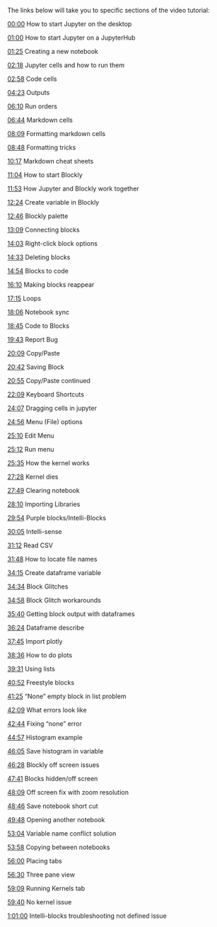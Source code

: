 The links below will take you to specific sections of the video tutorial:

<a class="yt-simple-endpoint style-scope yt-formatted-string" spellcheck="false" href="/watch?v=-luPzplPDI0&amp;t=0s" dir="auto">00:00</a><span dir="auto" class="style-scope yt-formatted-string"> How to start Jupyter on the desktop

</span><a class="yt-simple-endpoint style-scope yt-formatted-string" spellcheck="false" href="/watch?v=-luPzplPDI0&amp;t=60s" dir="auto">01:00</a><span dir="auto" class="style-scope yt-formatted-string"> How to start Jupyter on a JupyterHub

</span><a class="yt-simple-endpoint style-scope yt-formatted-string" spellcheck="false" href="/watch?v=-luPzplPDI0&amp;t=85s" dir="auto">01:25</a><span dir="auto" class="style-scope yt-formatted-string"> Creating a new notebook

</span><a class="yt-simple-endpoint style-scope yt-formatted-string" spellcheck="false" href="/watch?v=-luPzplPDI0&amp;t=138s" dir="auto">02:18</a><span dir="auto" class="style-scope yt-formatted-string"> Jupyter cells and how to run them

</span><a class="yt-simple-endpoint style-scope yt-formatted-string" spellcheck="false" href="/watch?v=-luPzplPDI0&amp;t=178s" dir="auto">02:58</a><span dir="auto" class="style-scope yt-formatted-string"> Code cells

</span><a class="yt-simple-endpoint style-scope yt-formatted-string" spellcheck="false" href="/watch?v=-luPzplPDI0&amp;t=263s" dir="auto">04:23</a><span dir="auto" class="style-scope yt-formatted-string"> Outputs

</span><a class="yt-simple-endpoint style-scope yt-formatted-string" spellcheck="false" href="/watch?v=-luPzplPDI0&amp;t=370s" dir="auto">06:10</a><span dir="auto" class="style-scope yt-formatted-string"> Run orders

</span><a class="yt-simple-endpoint style-scope yt-formatted-string" spellcheck="false" href="/watch?v=-luPzplPDI0&amp;t=404s" dir="auto">06:44</a><span dir="auto" class="style-scope yt-formatted-string"> Markdown cells

</span><a class="yt-simple-endpoint style-scope yt-formatted-string" spellcheck="false" href="/watch?v=-luPzplPDI0&amp;t=489s" dir="auto">08:09</a><span dir="auto" class="style-scope yt-formatted-string"> Formatting markdown cells

</span><a class="yt-simple-endpoint style-scope yt-formatted-string" spellcheck="false" href="/watch?v=-luPzplPDI0&amp;t=528s" dir="auto">08:48</a><span dir="auto" class="style-scope yt-formatted-string"> Formatting tricks

</span><a class="yt-simple-endpoint style-scope yt-formatted-string" spellcheck="false" href="/watch?v=-luPzplPDI0&amp;t=617s" dir="auto">10:17</a><span dir="auto" class="style-scope yt-formatted-string"> Markdown cheat sheets

</span><a class="yt-simple-endpoint style-scope yt-formatted-string" spellcheck="false" href="/watch?v=-luPzplPDI0&amp;t=664s" dir="auto">11:04</a><span dir="auto" class="style-scope yt-formatted-string"> How to start Blockly

</span><a class="yt-simple-endpoint style-scope yt-formatted-string" spellcheck="false" href="/watch?v=-luPzplPDI0&amp;t=713s" dir="auto">11:53</a><span dir="auto" class="style-scope yt-formatted-string"> How Jupyter and Blockly work together

</span><a class="yt-simple-endpoint style-scope yt-formatted-string" spellcheck="false" href="/watch?v=-luPzplPDI0&amp;t=744s" dir="auto">12:24</a><span dir="auto" class="style-scope yt-formatted-string"> Create variable in Blockly

</span><a class="yt-simple-endpoint style-scope yt-formatted-string" spellcheck="false" href="/watch?v=-luPzplPDI0&amp;t=766s" dir="auto">12:46</a><span dir="auto" class="style-scope yt-formatted-string"> Blockly palette

</span><a class="yt-simple-endpoint style-scope yt-formatted-string" spellcheck="false" href="/watch?v=-luPzplPDI0&amp;t=789s" dir="auto">13:09</a><span dir="auto" class="style-scope yt-formatted-string"> Connecting blocks

</span><a class="yt-simple-endpoint style-scope yt-formatted-string" spellcheck="false" href="/watch?v=-luPzplPDI0&amp;t=843s" dir="auto">14:03</a><span dir="auto" class="style-scope yt-formatted-string"> Right-click block options

</span><a class="yt-simple-endpoint style-scope yt-formatted-string" spellcheck="false" href="/watch?v=-luPzplPDI0&amp;t=873s" dir="auto">14:33</a><span dir="auto" class="style-scope yt-formatted-string"> Deleting blocks

</span><a class="yt-simple-endpoint style-scope yt-formatted-string" spellcheck="false" href="/watch?v=-luPzplPDI0&amp;t=894s" dir="auto">14:54</a><span dir="auto" class="style-scope yt-formatted-string"> Blocks to code

</span><a class="yt-simple-endpoint style-scope yt-formatted-string" spellcheck="false" href="/watch?v=-luPzplPDI0&amp;t=970s" dir="auto">16:10</a><span dir="auto" class="style-scope yt-formatted-string"> Making blocks reappear

</span><a class="yt-simple-endpoint style-scope yt-formatted-string" spellcheck="false" href="/watch?v=-luPzplPDI0&amp;t=1035s" dir="auto">17:15</a><span dir="auto" class="style-scope yt-formatted-string"> Loops

</span><a class="yt-simple-endpoint style-scope yt-formatted-string" spellcheck="false" href="/watch?v=-luPzplPDI0&amp;t=1086s" dir="auto">18:06</a><span dir="auto" class="style-scope yt-formatted-string"> Notebook sync

</span><a class="yt-simple-endpoint style-scope yt-formatted-string" spellcheck="false" href="/watch?v=-luPzplPDI0&amp;t=1125s" dir="auto">18:45</a><span dir="auto" class="style-scope yt-formatted-string"> Code to Blocks

</span><a class="yt-simple-endpoint style-scope yt-formatted-string" spellcheck="false" href="/watch?v=-luPzplPDI0&amp;t=1183s" dir="auto">19:43</a><span dir="auto" class="style-scope yt-formatted-string"> Report Bug

</span><a class="yt-simple-endpoint style-scope yt-formatted-string" spellcheck="false" href="/watch?v=-luPzplPDI0&amp;t=1209s" dir="auto">20:09</a><span dir="auto" class="style-scope yt-formatted-string"> Copy/Paste

</span><a class="yt-simple-endpoint style-scope yt-formatted-string" spellcheck="false" href="/watch?v=-luPzplPDI0&amp;t=1242s" dir="auto">20:42</a><span dir="auto" class="style-scope yt-formatted-string"> Saving Block

</span><a class="yt-simple-endpoint style-scope yt-formatted-string" spellcheck="false" href="/watch?v=-luPzplPDI0&amp;t=1255s" dir="auto">20:55</a><span dir="auto" class="style-scope yt-formatted-string"> Copy/Paste continued

</span><a class="yt-simple-endpoint style-scope yt-formatted-string" spellcheck="false" href="/watch?v=-luPzplPDI0&amp;t=1329s" dir="auto">22:09</a><span dir="auto" class="style-scope yt-formatted-string"> Keyboard Shortcuts

</span><a class="yt-simple-endpoint style-scope yt-formatted-string" spellcheck="false" href="/watch?v=-luPzplPDI0&amp;t=1447s" dir="auto">24:07</a><span dir="auto" class="style-scope yt-formatted-string"> Dragging cells in jupyter

</span><a class="yt-simple-endpoint style-scope yt-formatted-string" spellcheck="false" href="/watch?v=-luPzplPDI0&amp;t=1496s" dir="auto">24:56</a><span dir="auto" class="style-scope yt-formatted-string"> Menu (File) options

</span><a class="yt-simple-endpoint style-scope yt-formatted-string" spellcheck="false" href="/watch?v=-luPzplPDI0&amp;t=1510s" dir="auto">25:10</a><span dir="auto" class="style-scope yt-formatted-string"> Edit Menu

</span><a class="yt-simple-endpoint style-scope yt-formatted-string" spellcheck="false" href="/watch?v=-luPzplPDI0&amp;t=1512s" dir="auto">25:12</a><span dir="auto" class="style-scope yt-formatted-string"> Run menu

</span><a class="yt-simple-endpoint style-scope yt-formatted-string" spellcheck="false" href="/watch?v=-luPzplPDI0&amp;t=1535s" dir="auto">25:35</a><span dir="auto" class="style-scope yt-formatted-string"> How the kernel works

</span><a class="yt-simple-endpoint style-scope yt-formatted-string" spellcheck="false" href="/watch?v=-luPzplPDI0&amp;t=1648s" dir="auto">27:28</a><span dir="auto" class="style-scope yt-formatted-string"> Kernel dies

</span><a class="yt-simple-endpoint style-scope yt-formatted-string" spellcheck="false" href="/watch?v=-luPzplPDI0&amp;t=1669s" dir="auto">27:49</a><span dir="auto" class="style-scope yt-formatted-string"> Clearing notebook

</span><a class="yt-simple-endpoint style-scope yt-formatted-string" spellcheck="false" href="/watch?v=-luPzplPDI0&amp;t=1690s" dir="auto">28:10</a><span dir="auto" class="style-scope yt-formatted-string"> Importing Libraries

</span><a class="yt-simple-endpoint style-scope yt-formatted-string" spellcheck="false" href="/watch?v=-luPzplPDI0&amp;t=1794s" dir="auto">29:54</a><span dir="auto" class="style-scope yt-formatted-string"> Purple blocks/Intelli-Blocks

</span><a class="yt-simple-endpoint style-scope yt-formatted-string" spellcheck="false" href="/watch?v=-luPzplPDI0&amp;t=1805s" dir="auto">30:05</a><span dir="auto" class="style-scope yt-formatted-string"> Intelli-sense

</span><a class="yt-simple-endpoint style-scope yt-formatted-string" spellcheck="false" href="/watch?v=-luPzplPDI0&amp;t=1872s" dir="auto">31:12</a><span dir="auto" class="style-scope yt-formatted-string"> Read CSV

</span><a class="yt-simple-endpoint style-scope yt-formatted-string" spellcheck="false" href="/watch?v=-luPzplPDI0&amp;t=1908s" dir="auto">31:48</a><span dir="auto" class="style-scope yt-formatted-string"> How to locate file names

</span><a class="yt-simple-endpoint style-scope yt-formatted-string" spellcheck="false" href="/watch?v=-luPzplPDI0&amp;t=2055s" dir="auto">34:15</a><span dir="auto" class="style-scope yt-formatted-string"> Create dataframe variable

</span><a class="yt-simple-endpoint style-scope yt-formatted-string" spellcheck="false" href="/watch?v=-luPzplPDI0&amp;t=2074s" dir="auto">34:34</a><span dir="auto" class="style-scope yt-formatted-string"> Block Glitches

</span><a class="yt-simple-endpoint style-scope yt-formatted-string" spellcheck="false" href="/watch?v=-luPzplPDI0&amp;t=2098s" dir="auto">34:58</a><span dir="auto" class="style-scope yt-formatted-string"> Block Glitch workarounds

</span><a class="yt-simple-endpoint style-scope yt-formatted-string" spellcheck="false" href="/watch?v=-luPzplPDI0&amp;t=2140s" dir="auto">35:40</a><span dir="auto" class="style-scope yt-formatted-string"> Getting block output with dataframes

</span><a class="yt-simple-endpoint style-scope yt-formatted-string" spellcheck="false" href="/watch?v=-luPzplPDI0&amp;t=2184s" dir="auto">36:24</a><span dir="auto" class="style-scope yt-formatted-string"> Dataframe describe

</span><a class="yt-simple-endpoint style-scope yt-formatted-string" spellcheck="false" href="/watch?v=-luPzplPDI0&amp;t=2265s" dir="auto">37:45</a><span dir="auto" class="style-scope yt-formatted-string"> Import plotly

</span><a class="yt-simple-endpoint style-scope yt-formatted-string" spellcheck="false" href="/watch?v=-luPzplPDI0&amp;t=2316s" dir="auto">38:36</a><span dir="auto" class="style-scope yt-formatted-string"> How to do plots

</span><a class="yt-simple-endpoint style-scope yt-formatted-string" spellcheck="false" href="/watch?v=-luPzplPDI0&amp;t=2371s" dir="auto">39:31</a><span dir="auto" class="style-scope yt-formatted-string"> Using lists

</span><a class="yt-simple-endpoint style-scope yt-formatted-string" spellcheck="false" href="/watch?v=-luPzplPDI0&amp;t=2452s" dir="auto">40:52</a><span dir="auto" class="style-scope yt-formatted-string"> Freestyle blocks

</span><a class="yt-simple-endpoint style-scope yt-formatted-string" spellcheck="false" href="/watch?v=-luPzplPDI0&amp;t=2485s" dir="auto">41:25</a><span dir="auto" class="style-scope yt-formatted-string"> “None” empty block in list problem

</span><a class="yt-simple-endpoint style-scope yt-formatted-string" spellcheck="false" href="/watch?v=-luPzplPDI0&amp;t=2529s" dir="auto">42:09</a><span dir="auto" class="style-scope yt-formatted-string"> What errors look like

</span><a class="yt-simple-endpoint style-scope yt-formatted-string" spellcheck="false" href="/watch?v=-luPzplPDI0&amp;t=2564s" dir="auto">42:44</a><span dir="auto" class="style-scope yt-formatted-string"> Fixing “none” error

</span><a class="yt-simple-endpoint style-scope yt-formatted-string" spellcheck="false" href="/watch?v=-luPzplPDI0&amp;t=2697s" dir="auto">44:57</a><span dir="auto" class="style-scope yt-formatted-string"> Histogram example

</span><a class="yt-simple-endpoint style-scope yt-formatted-string" spellcheck="false" href="/watch?v=-luPzplPDI0&amp;t=2765s" dir="auto">46:05</a><span dir="auto" class="style-scope yt-formatted-string"> Save histogram in variable

</span><a class="yt-simple-endpoint style-scope yt-formatted-string" spellcheck="false" href="/watch?v=-luPzplPDI0&amp;t=2788s" dir="auto">46:28</a><span dir="auto" class="style-scope yt-formatted-string"> Blockly off screen issues

</span><a class="yt-simple-endpoint style-scope yt-formatted-string" spellcheck="false" href="/watch?v=-luPzplPDI0&amp;t=2861s" dir="auto">47:41</a><span dir="auto" class="style-scope yt-formatted-string"> Blocks hidden/off screen

</span><a class="yt-simple-endpoint style-scope yt-formatted-string" spellcheck="false" href="/watch?v=-luPzplPDI0&amp;t=2889s" dir="auto">48:09</a><span dir="auto" class="style-scope yt-formatted-string"> Off screen fix with zoom resolution

</span><a class="yt-simple-endpoint style-scope yt-formatted-string" spellcheck="false" href="/watch?v=-luPzplPDI0&amp;t=2926s" dir="auto">48:46</a><span dir="auto" class="style-scope yt-formatted-string"> Save notebook short cut

</span><a class="yt-simple-endpoint style-scope yt-formatted-string" spellcheck="false" href="/watch?v=-luPzplPDI0&amp;t=2988s" dir="auto">49:48</a><span dir="auto" class="style-scope yt-formatted-string"> Opening another notebook

</span><a class="yt-simple-endpoint style-scope yt-formatted-string" spellcheck="false" href="/watch?v=-luPzplPDI0&amp;t=3184s" dir="auto">53:04</a><span dir="auto" class="style-scope yt-formatted-string"> Variable name conflict solution

</span><a class="yt-simple-endpoint style-scope yt-formatted-string" spellcheck="false" href="/watch?v=-luPzplPDI0&amp;t=3238s" dir="auto">53:58</a><span dir="auto" class="style-scope yt-formatted-string"> Copying between notebooks

</span><a class="yt-simple-endpoint style-scope yt-formatted-string" spellcheck="false" href="/watch?v=-luPzplPDI0&amp;t=3360s" dir="auto">56:00</a><span dir="auto" class="style-scope yt-formatted-string"> Placing tabs

</span><a class="yt-simple-endpoint style-scope yt-formatted-string" spellcheck="false" href="/watch?v=-luPzplPDI0&amp;t=3390s" dir="auto">56:30</a><span dir="auto" class="style-scope yt-formatted-string"> Three pane view

</span><a class="yt-simple-endpoint style-scope yt-formatted-string" spellcheck="false" href="/watch?v=-luPzplPDI0&amp;t=3549s" dir="auto">59:09</a><span dir="auto" class="style-scope yt-formatted-string"> Running Kernels tab

</span><a class="yt-simple-endpoint style-scope yt-formatted-string" spellcheck="false" href="/watch?v=-luPzplPDI0&amp;t=3580s" dir="auto">59:40</a><span dir="auto" class="style-scope yt-formatted-string"> No kernel issue

</span><a class="yt-simple-endpoint style-scope yt-formatted-string" spellcheck="false" href="/watch?v=-luPzplPDI0&amp;t=3660s" dir="auto">1:01:00</a><span dir="auto" class="style-scope yt-formatted-string"> Intelli-blocks troubleshooting not defined issue</span>


